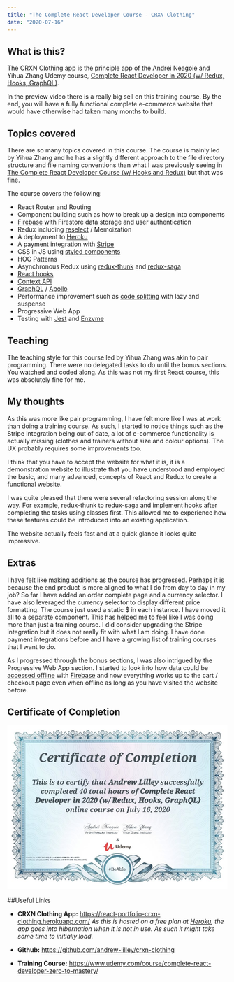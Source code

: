 ```yaml
---
title: "The Complete React Developer Course - CRXN Clothing"
date: "2020-07-16"
---
```


## What is this?

The CRXN Clothing app is the principle app of the Andrei Neagoie and Yihua Zhang Udemy course, [Complete React Developer in 2020 (w/ Redux, Hooks, GraphQL)](https://www.udemy.com/course/complete-react-developer-zero-to-mastery/).

In the preview video there is a really big sell on this training course. By the end, you will have a fully functional complete e-commerce website that would have otherwise had taken many months to build.

## Topics covered

There are so many topics covered in this course. The course is mainly led by Yihua Zhang and he has a slightly different approach to the file directory structure and file naming conventions than what I was previously seeing in [The Complete React Developer Course (w/ Hooks and Redux)](https://www.udemy.com/course/react-2nd-edition/) but that was fine. 

The course covers the following:

* React Router and Routing
* Component building such as how to break up a design into components
* [Firebase](https://firebase.google.com/) with Firestore data storage and user authentication
* Redux including [reselect](https://github.com/reduxjs/reselect) / Memoization
* A deployment to [Heroku](https://www.heroku.com/)
* A payment integration with [Stripe](https://stripe.com/)
* CSS in JS using [styled components](https://styled-components.com/)
* HOC Patterns
* Asynchronous Redux using [redux-thunk](https://github.com/reduxjs/redux-thunk) and [redux-saga](https://redux-saga.js.org/)
* [React hooks](https://reactjs.org/docs/hooks-intro.html)
* [Context API](https://reactjs.org/docs/context.html)
* [GraphQL](https://www.graphql.com/) / [Apollo](https://www.apollographql.com/)
* Performance improvement such as [code splitting](https://reactjs.org/docs/code-splitting.html) with lazy and suspense
* Progressive Web App
* Testing with [Jest](https://jestjs.io/) and [Enzyme](https://enzymejs.github.io/enzyme/)

## Teaching

The teaching style for this course led by Yihua Zhang was akin to pair programming. There were no delegated tasks to do until the bonus sections. You watched and coded along. As this was not my first React course, this was absolutely fine for me.

## My thoughts

As this was more like pair programming, I have felt more like I was at work than doing a training course. As such, I started to notice things such as the Stripe integration being out of date, a lot of e-commerce functionality is actually missing (clothes and trainers without size and colour options). The UX probably requires some improvements too.

I think that you have to accept the website for what it is, it is a demonstration website to illustrate that you have understood and employed the basic, and many advanced, concepts of React and Redux to create a functional website.

I was quite pleased that there were several refactoring session along the way. For example, redux-thunk to redux-saga and implement hooks after completing the tasks using classes first. This allowed me to experience how these features could be introduced into an existing application.

The website actually feels fast and at a quick glance it looks quite impressive.

## Extras

I have felt like making additions as the course has progressed. Perhaps it is because the end product is more aligned to what I do from day to day in my job? So far I have added an order complete page and a currency selector. I have also leveraged the currency selector to display different price formatting. The course just used a static $ in each instance. I have moved it all to a separate component. This has helped me to feel like I was doing more than just a training course. I did consider upgrading the Stripe integration but it does not really fit with what I am doing. I have done payment integrations before and I have a growing list of training courses that I want to do.

As I progressed through the bonus sections, I was also intrigued by the Progressive Web App section. I started to look into how data could be [accessed offline](https://firebase.google.com/docs/firestore/manage-data/enable-offline) with [Firebase](https://firebase.google.com/) and now everything works up to the cart / checkout page even when offline as long as you have visited the website before. 

## Certificate of Completion

![Certificate of Completion](./certificate.jpg)

##Useful Links

* **CRXN Clothing App:** https://react-portfolio-crxn-clothing.herokuapp.com/
*As this is hosted on a free plan at [Heroku](https://www.heroku.com/), the app goes into hibernation when it is not in use. As such it might take some time to initially load.*

* **Github:** https://github.com/andrew-lilley/crxn-clothing

* **Training Course:** https://www.udemy.com/course/complete-react-developer-zero-to-mastery/
